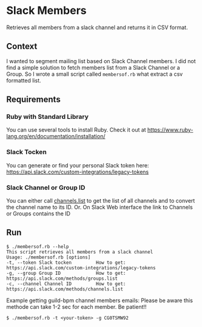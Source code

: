 # Slack Members
Retrieves all members from a slack channel and returns it in CSV format.

## Context
I wanted to segment mailing list based on Slack Channel members. I did not find a simple solution to fetch members list from a Slack Channel or a Group. So I wrote a small script called `membersof.rb` what extract a csv formatted list.

## Requirements
### Ruby with Standard Library
You can use several tools to install Ruby. Check it out at https://www.ruby-lang.org/en/documentation/installation/

### Slack Tocken
You can generate or find your personal Slack token here: https://api.slack.com/custom-integrations/legacy-tokens

### Slack Channel or Group ID
You can either call [channels.list](https://api.slack.com/methods/channels.list) to get the list of all channels and to convert the channel name to its ID.
Or.
On Slack Web interface the link to Channels or Groups contains the ID

## Run
```
$ ./membersof.rb --help
This script retrieves all members from a slack channel
Usage: ./membersof.rb [options]
-t, --token Slack tocken         How to get: https://api.slack.com/custom-integrations/legacy-tokens
-g, --group Group ID             How to get: https://api.slack.com/methods/groups.list
-c, --channel Channel ID         How to get: https://api.slack.com/methods/channels.list
```

Example getting guild-bpm channel members emails:
Please be aware this methode can take 1-2 sec for each member. Be patient!!
```
$ ./membersof.rb -t <your-token> -g CG0TSMW92
```

